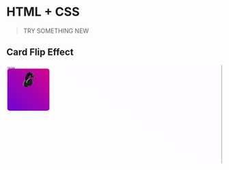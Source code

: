 # HTML + CSS

> TRY SOMETHING NEW

## Card Flip Effect

![Card Flip Effect](Card%20Flip%20Effect/chrome-capture-2022-11-3.gif)

